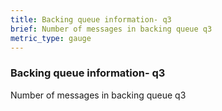 ```yaml
---
title: Backing queue information- q3
brief: Number of messages in backing queue q3
metric_type: gauge
---
```

### Backing queue information- q3

Number of messages in backing queue q3
